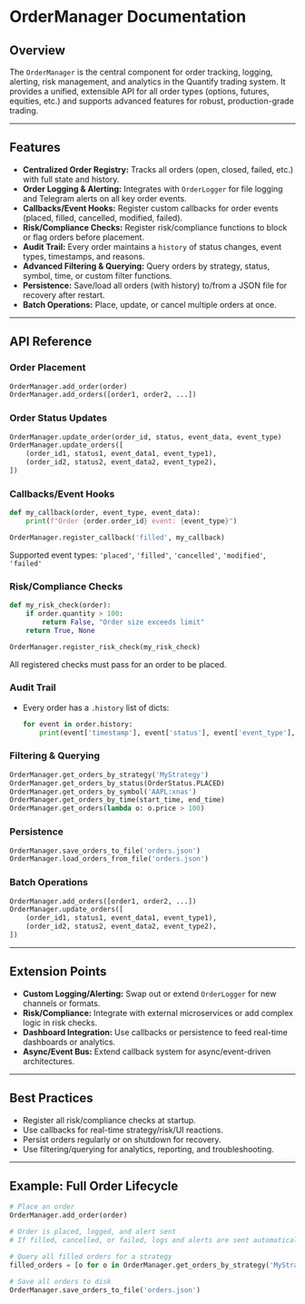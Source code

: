 # OrderManager Documentation

## Overview

The `OrderManager` is the central component for order tracking, logging, alerting, risk management, and analytics in the Quantify trading system. It provides a unified, extensible API for all order types (options, futures, equities, etc.) and supports advanced features for robust, production-grade trading.

---

## Features

- **Centralized Order Registry:** Tracks all orders (open, closed, failed, etc.) with full state and history.
- **Order Logging & Alerting:** Integrates with `OrderLogger` for file logging and Telegram alerts on all key order events.
- **Callbacks/Event Hooks:** Register custom callbacks for order events (placed, filled, cancelled, modified, failed).
- **Risk/Compliance Checks:** Register risk/compliance functions to block or flag orders before placement.
- **Audit Trail:** Every order maintains a `history` of status changes, event types, timestamps, and reasons.
- **Advanced Filtering & Querying:** Query orders by strategy, status, symbol, time, or custom filter functions.
- **Persistence:** Save/load all orders (with history) to/from a JSON file for recovery after restart.
- **Batch Operations:** Place, update, or cancel multiple orders at once.

---

## API Reference

### Order Placement
```python
OrderManager.add_order(order)
OrderManager.add_orders([order1, order2, ...])
```

### Order Status Updates
```python
OrderManager.update_order(order_id, status, event_data, event_type)
OrderManager.update_orders([
    (order_id1, status1, event_data1, event_type1),
    (order_id2, status2, event_data2, event_type2),
])
```

### Callbacks/Event Hooks
```python
def my_callback(order, event_type, event_data):
    print(f"Order {order.order_id} event: {event_type}")

OrderManager.register_callback('filled', my_callback)
```
Supported event types: `'placed'`, `'filled'`, `'cancelled'`, `'modified'`, `'failed'`

### Risk/Compliance Checks
```python
def my_risk_check(order):
    if order.quantity > 100:
        return False, "Order size exceeds limit"
    return True, None

OrderManager.register_risk_check(my_risk_check)
```
All registered checks must pass for an order to be placed.

### Audit Trail
- Every order has a `.history` list of dicts:
  ```python
  for event in order.history:
      print(event['timestamp'], event['status'], event['event_type'], event['reason'])
  ```

### Filtering & Querying
```python
OrderManager.get_orders_by_strategy('MyStrategy')
OrderManager.get_orders_by_status(OrderStatus.PLACED)
OrderManager.get_orders_by_symbol('AAPL:xnas')
OrderManager.get_orders_by_time(start_time, end_time)
OrderManager.get_orders(lambda o: o.price > 100)
```

### Persistence
```python
OrderManager.save_orders_to_file('orders.json')
OrderManager.load_orders_from_file('orders.json')
```

### Batch Operations
```python
OrderManager.add_orders([order1, order2, ...])
OrderManager.update_orders([
    (order_id1, status1, event_data1, event_type1),
    (order_id2, status2, event_data2, event_type2),
])
```

---

## Extension Points
- **Custom Logging/Alerting:** Swap out or extend `OrderLogger` for new channels or formats.
- **Risk/Compliance:** Integrate with external microservices or add complex logic in risk checks.
- **Dashboard Integration:** Use callbacks or persistence to feed real-time dashboards or analytics.
- **Async/Event Bus:** Extend callback system for async/event-driven architectures.

---

## Best Practices
- Register all risk/compliance checks at startup.
- Use callbacks for real-time strategy/risk/UI reactions.
- Persist orders regularly or on shutdown for recovery.
- Use filtering/querying for analytics, reporting, and troubleshooting.

---

## Example: Full Order Lifecycle
```python
# Place an order
OrderManager.add_order(order)

# Order is placed, logged, and alert sent
# If filled, cancelled, or failed, logs and alerts are sent automatically

# Query all filled orders for a strategy
filled_orders = [o for o in OrderManager.get_orders_by_strategy('MyStrategy') if o.status == OrderStatus.FILL]

# Save all orders to disk
OrderManager.save_orders_to_file('orders.json')
``` 